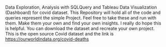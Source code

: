 Data Exploration, Analysis with SQLQuery and Tableau Data Visualization (Dashboard) for covid dataset.
This Repository will hold all of the code and queries represent the simple Project.
Feel free to take these and run with them. Make them your own and find your own insights.
I really do hope this is helpful. You can download the dataset and recreate your own project.
This is the open source Covid dataset and the link is 
https://ourworldindata.org/covid-deaths 
